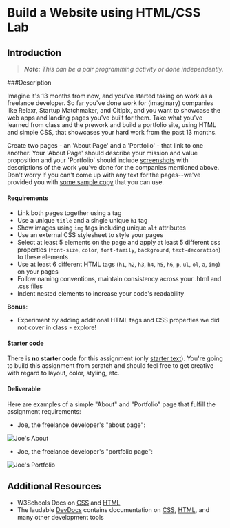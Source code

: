 # Build a Website using HTML/CSS Lab

## Introduction

> ***Note:*** _This can be a pair programming activity or done independently._

###Description


Imagine it's 13 months from now, and you've started taking on work as a freelance developer.  So far you've done work for (imaginary) companies like Relaxr, Startup Matchmaker, and Citipix, and you want to showcase the web apps and landing pages you've built for them.  Take what you've learned from class and the prework and build a portfolio site, using HTML and simple CSS, that showcases your hard work from the past 13 months.

Create two pages - an 'About Page' and a 'Portfolio' - that link to one another. Your 'About Page' should describe your mission and value proposition and your 'Portfolio' should include [screenshots](starter_code/images) with descriptions of the work you've done for the companies mentioned above. Don't worry if you can't come up with any text for the pages--we've provided you with [some sample copy](starter-code/sample-copy.txt) that you can use.



#### Requirements

- Link both pages together using `a` tag
- Use a unique `title` and a single unique `h1` tag
- Show images using `img` tags including unique `alt` attributes
- Use an external CSS stylesheet to style your pages
- Select at least 5 elements on the page and apply at least 5 different css properties (`font-size`, `color`, `font-family`, `background`, `text-decoration`) to these elements
- Use at least 6 different HTML tags (`h1`, `h2`, `h3`, `h4`, `h5`, `h6`, `p`, `ul`, `ol`, `a`, `img`) on your pages
- Follow naming conventions, maintain consistency across your .html and .css files
- Indent nested elements to increase your code's readability

**Bonus**:

- Experiment by adding additional HTML tags and CSS properties we did not cover in class - explore!



#### Starter code

There is **no starter code** for this assignment (only [starter text](starter-code/sample-copy.txt)). You're going to build this assignment from scratch and should feel free to get creative with regard to layout, color, styling, etc.

#### Deliverable

Here are examples of a simple "About" and "Portfolio" page that fulfill the assignment requirements:

- Joe, the freelance developer's "about page":

![Joe's About](https://i.imgur.com/glWa47g.png)

- Joe, the freelance developer's "portfolio page":

![Joe's Portfolio](https://i.imgur.com/zhBMmuJ.png)

## Additional Resources

- W3Schools Docs on [CSS](http://www.w3schools.com/css/css_howto.asp) and [HTML](http://www.w3schools.com/html/)
- The laudable [DevDocs](http://devdocs.io/) contains documentation on [CSS](http://devdocs.io/css/), [HTML](http://devdocs.io/html/), and many other development tools
